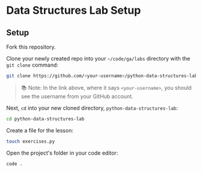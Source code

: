 <h1>
  <span class="headline">Data Structures Lab</span>
  <span class="subhead">Setup</span>
</h1>

## Setup

Fork this repository.

Clone your newly created repo into your `~/code/ga/labs` directory with the `git clone` command:

```bash
git clone https://github.com/<your-username>/python-data-structures-lab.git
```

> 📚 Note: In the link above, where it says `<your-username>`, you should see the username from your GitHub account.

Next, `cd` into your new cloned directory, `python-data-structures-lab`:

```bash
cd python-data-structures-lab
```

Create a file for the lesson:

```bash
touch exercises.py
```

Open the project's folder in your code editor:

```bash
code .
```